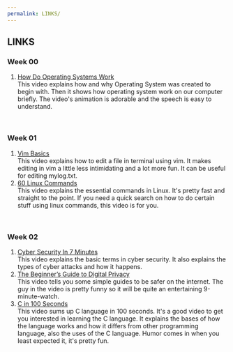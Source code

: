 ```yaml
---
permalink: LINKS/
---
```

## LINKS
### **Week 00**
1. [How Do Operating Systems Work](https://youtu.be/GjNp0bBrjmU?si=6nXkCsPxV8Dgh-05)<br>
This video explains how and why Operating System was created to begin with. Then it shows how operating system work on our computer briefly. The video's animation is adorable and the speech is easy to understand.
<br>

### **Week 01**
1. [Vim Basics](https://youtu.be/ggSyF1SVFr4?si=Kgv_VaHd0VOcjdqp)<br>
This video explains how to edit a file in terminal using vim. It makes editing in vim a little less intimidating and a lot more fun. It can be useful for editing mylog.txt.
2. [60 Linux Commands](https://youtu.be/gd7BXuUQ91w?si=ns0MvPndzp0LcUWY)<br>
This video explains the essential commands in Linux. It's pretty fast and straight to the point. If you need a quick search on how to do certain stuff using linux commands, this video is for you.
<br>

### **Week 02**
1. [Cyber Security In 7 Minutes](https://youtu.be/inWWhr5tnEA?si=7kse4AdLcJZefLoh)<br>
This video explains the basic terms in cyber security. It also explains the types of cyber attacks and how it happens.
2. [The Beginner’s Guide to Digital Privacy](https://youtu.be/u8_9AQYLSbo?si=V54nwmlaSm9_NDBS)<br>
This video tells you some simple guides to be safer on the internet. The guy in the video is pretty funny so it will be quite an entertaining 9-minute-watch.
3. [C in 100 Seconds](https://youtu.be/U3aXWizDbQ4?si=W-kHRDko7FQ6KoFM)<br>
This video sums up C language in 100 seconds. It's a good video to get you interested in learning the C language. It explains the bases of how the language works and how it differs from other programming language, also the uses of the C language. Humor comes in when you least expected it, it's pretty fun.
<br>
